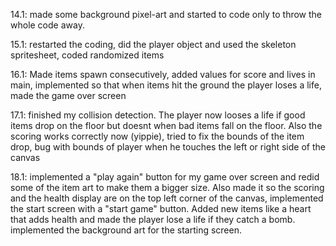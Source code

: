 14.1: made some background pixel-art and started to code only to throw the whole code away.

15.1: restarted the coding, did the player object and used the skeleton spritesheet, coded randomized items

16.1: Made items spawn consecutively, added values for score and lives in main, implemented so that when items hit the ground the player loses a life, made the game over screen

17.1: finished my collision detection. The player now looses a life if good items drop on the floor but doesnt when bad items fall on the floor. Also the scoring works correctly now (yippie), tried to fix the bounds of the item drop, bug with bounds of player when he touches the left or right side of the canvas 

18.1: implemented a "play again" button for my game over screen and redid some of the item art to make them a bigger size. Also made it so the scoring and the health display are on the top left corner of the canvas, implemented the start screen with a "start game" button. Added new items like a heart that adds health and made the player lose a life if they catch a bomb. implemented the background art for the starting screen.























   
